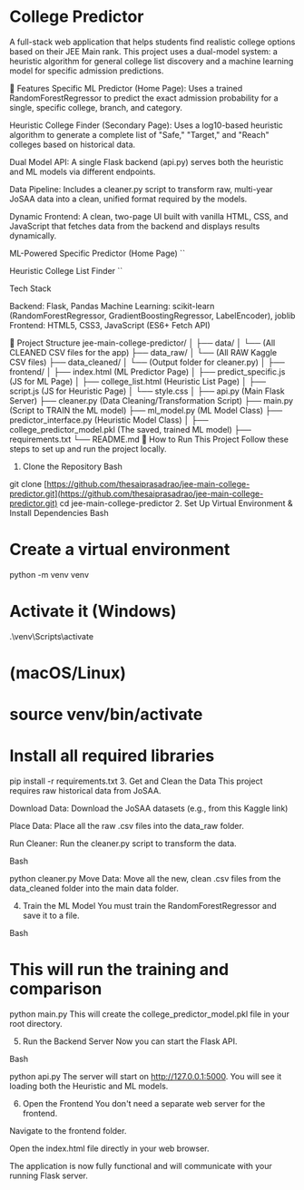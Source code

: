 # College Predictor

A full-stack web application that helps students find realistic college options based on their JEE Main rank. This project uses a dual-model system: a heuristic algorithm for general college list discovery and a machine learning model for specific admission predictions.

📸 Features
Specific ML Predictor (Home Page): Uses a trained RandomForestRegressor to predict the exact admission probability for a single, specific college, branch, and category.

Heuristic College Finder (Secondary Page): Uses a log10-based heuristic algorithm to generate a complete list of "Safe," "Target," and "Reach" colleges based on historical data.

Dual Model API: A single Flask backend (api.py) serves both the heuristic and ML models via different endpoints.

Data Pipeline: Includes a cleaner.py script to transform raw, multi-year JoSAA data into a clean, unified format required by the models.

Dynamic Frontend: A clean, two-page UI built with vanilla HTML, CSS, and JavaScript that fetches data from the backend and displays results dynamically.

ML-Powered Specific Predictor (Home Page) ``

Heuristic College List Finder ``

Tech Stack

Backend: Flask, Pandas
Machine Learning: scikit-learn (RandomForestRegressor, GradientBoostingRegressor, LabelEncoder), joblib
Frontend: HTML5, CSS3, JavaScript (ES6+ Fetch API)

📁 Project Structure
jee-main-college-predictor/
│
├── data/
│   └── (All CLEANED CSV files for the app)
├── data_raw/
│   └── (All RAW Kaggle CSV files)
├── data_cleaned/
│   └── (Output folder for cleaner.py)
│
├── frontend/
│   ├── index.html            (ML Predictor Page)
│   ├── predict_specific.js   (JS for ML Page)
│   ├── college_list.html     (Heuristic List Page)
│   ├── script.js             (JS for Heuristic Page)
│   └── style.css
│
├── api.py                    (Main Flask Server)
├── cleaner.py                (Data Cleaning/Transformation Script)
├── main.py                   (Script to TRAIN the ML model)
├── ml_model.py               (ML Model Class)
├── predictor_interface.py    (Heuristic Model Class)
│
├── college_predictor_model.pkl (The saved, trained ML model)
├── requirements.txt
└── README.md
🚀 How to Run This Project
Follow these steps to set up and run the project locally.

1. Clone the Repository
Bash

git clone [https://github.com/thesaiprasadrao/jee-main-college-predictor.git](https://github.com/thesaiprasadrao/jee-main-college-predictor.git)
cd jee-main-college-predictor
2. Set Up Virtual Environment & Install Dependencies
Bash

# Create a virtual environment
python -m venv venv

# Activate it (Windows)
.\venv\Scripts\activate
# (macOS/Linux)
# source venv/bin/activate

# Install all required libraries
pip install -r requirements.txt
3. Get and Clean the Data
This project requires raw historical data from JoSAA.

Download Data: Download the JoSAA datasets (e.g., from this Kaggle link)

Place Data: Place all the raw .csv files into the data_raw folder.

Run Cleaner: Run the cleaner.py script to transform the data.

Bash

python cleaner.py
Move Data: Move all the new, clean .csv files from the data_cleaned folder into the main data folder.

4. Train the ML Model
You must train the RandomForestRegressor and save it to a file.

Bash

# This will run the training and comparison
python main.py
This will create the college_predictor_model.pkl file in your root directory.

5. Run the Backend Server
Now you can start the Flask API.

Bash

python api.py
The server will start on http://127.0.0.1:5000. You will see it loading both the Heuristic and ML models.

6. Open the Frontend
You don't need a separate web server for the frontend.

Navigate to the frontend folder.

Open the index.html file directly in your web browser.

The application is now fully functional and will communicate with your running Flask server.
